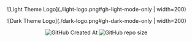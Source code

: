 <div align="center">

  <!-- Light theme logo (visible in light mode only) -->
  ![Light Theme Logo](./light-logo.png#gh-light-mode-only | width=200)

  <!-- Dark theme logo (visible in dark mode only) -->
  ![Dark Theme Logo](./dark-logo.png#gh-dark-mode-only | width=200)

  <!-- GitHub badges -->
  <img alt="GitHub Created At" src="https://img.shields.io/github/created-at/jub0t/Cancala?style=flat">
  <img alt="GitHub repo size" src="https://img.shields.io/github/repo-size/jub0t/Cancala">

</div>

